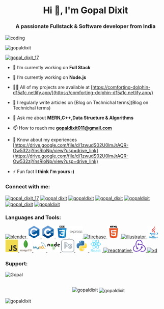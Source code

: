 
<h1 align="center">Hi 👋, I'm Gopal Dixit</h1>
<h3 align="center">A passionate Fullstack & Software developer from India</h3>
<img align="center" width="1000px" src="https://media.tenor.com/qJ5evVs-_uUAAAAC/coding.gif" alt="coding">

<p align="left"> <img src="https://komarev.com/ghpvc/?username=gopaldixit&label=Profile%20views&color=0e75b6&style=flat" alt="gopaldixit" /> </p>

<p align="left"> <a href="https://twitter.com/gopal_dixit_17" target="blank"><img src="https://img.shields.io/twitter/follow/gopal_dixit_17?logo=twitter&style=for-the-badge" alt="gopal_dixit_17" /></a> </p>

- 🔭 I’m currently working on **Full Stack**

- 🌱 I’m currently working on **Node.js**

- 👨‍💻 All of my projects are available at [https://comforting-dolphin-d15a1c.netlify.app/](https://comforting-dolphin-d15a1c.netlify.app/)

- 📝 I regularly write articles on [Blog on Technichal terms](Blog on Technichal terms)

- 💬 Ask me about **MERN,C++,Data Structure & Algorithms**

- 📫 How to reach me **gopaldixit011@gmail.com**

- 📄 Know about my experiences [https://drive.google.com/file/d/1zwudS02U0lmJrAQR-Ow532zjYnsRloNp/view?usp=drive_link](https://drive.google.com/file/d/1zwudS02U0lmJrAQR-Ow532zjYnsRloNp/view?usp=drive_link)

- ⚡ Fun fact **I think I'm yours :)**

<h3 align="left">Connect with me:</h3>
<p align="left">
<a href="https://twitter.com/gopal_dixit_17" target="blank"><img align="center" src="https://raw.githubusercontent.com/rahuldkjain/github-profile-readme-generator/master/src/images/icons/Social/twitter.svg" alt="gopal_dixit_17" height="30" width="40" /></a>
<a href="https://linkedin.com/in/gopal dixit" target="blank"><img align="center" src="https://raw.githubusercontent.com/rahuldkjain/github-profile-readme-generator/master/src/images/icons/Social/linked-in-alt.svg" alt="gopal dixit" height="30" width="40" /></a>
<a href="https://instagram.com/gopaldixit" target="blank"><img align="center" src="https://raw.githubusercontent.com/rahuldkjain/github-profile-readme-generator/master/src/images/icons/Social/instagram.svg" alt="gopaldixit" height="30" width="40" /></a>
<a href="https://www.codechef.com/users/gopal_dixit" target="blank"><img align="center" src="https://cdn.jsdelivr.net/npm/simple-icons@3.1.0/icons/codechef.svg" alt="gopal_dixit" height="30" width="40" /></a>
<a href="https://www.leetcode.com/gopaldixit" target="blank"><img align="center" src="https://raw.githubusercontent.com/rahuldkjain/github-profile-readme-generator/master/src/images/icons/Social/leet-code.svg" alt="gopaldixit" height="30" width="40" /></a>
<a href="https://www.hackerearth.com/gopal_dixit" target="blank"><img align="center" src="https://raw.githubusercontent.com/rahuldkjain/github-profile-readme-generator/master/src/images/icons/Social/hackerearth.svg" alt="gopal_dixit" height="30" width="40" /></a>
<a href="https://auth.geeksforgeeks.org/user/gopaldixit" target="blank"><img align="center" src="https://raw.githubusercontent.com/rahuldkjain/github-profile-readme-generator/master/src/images/icons/Social/geeks-for-geeks.svg" alt="gopaldixit" height="30" width="40" /></a>
</p>

<h3 align="left">Languages and Tools:</h3>
<p align="left"> <a href="https://www.blender.org/" target="_blank" rel="noreferrer"> <img src="https://download.blender.org/branding/community/blender_community_badge_white.svg" alt="blender" width="40" height="40"/> </a> <a href="https://www.cprogramming.com/" target="_blank" rel="noreferrer"> <img src="https://raw.githubusercontent.com/devicons/devicon/master/icons/c/c-original.svg" alt="c" width="40" height="40"/> </a> <a href="https://www.w3schools.com/cpp/" target="_blank" rel="noreferrer"> <img src="https://raw.githubusercontent.com/devicons/devicon/master/icons/cplusplus/cplusplus-original.svg" alt="cplusplus" width="40" height="40"/> </a> <a href="https://www.w3schools.com/css/" target="_blank" rel="noreferrer"> <img src="https://raw.githubusercontent.com/devicons/devicon/master/icons/css3/css3-original-wordmark.svg" alt="css3" width="40" height="40"/> </a> <a href="https://expressjs.com" target="_blank" rel="noreferrer"> <img src="https://raw.githubusercontent.com/devicons/devicon/master/icons/express/express-original-wordmark.svg" alt="express" width="40" height="40"/> </a> <a href="https://firebase.google.com/" target="_blank" rel="noreferrer"> <img src="https://www.vectorlogo.zone/logos/firebase/firebase-icon.svg" alt="firebase" width="40" height="40"/> </a> <a href="https://www.w3.org/html/" target="_blank" rel="noreferrer"> <img src="https://raw.githubusercontent.com/devicons/devicon/master/icons/html5/html5-original-wordmark.svg" alt="html5" width="40" height="40"/> </a> <a href="https://www.adobe.com/in/products/illustrator.html" target="_blank" rel="noreferrer"> <img src="https://www.vectorlogo.zone/logos/adobe_illustrator/adobe_illustrator-icon.svg" alt="illustrator" width="40" height="40"/> </a> <a href="https://www.java.com" target="_blank" rel="noreferrer"> <img src="https://raw.githubusercontent.com/devicons/devicon/master/icons/java/java-original.svg" alt="java" width="40" height="40"/> </a> <a href="https://developer.mozilla.org/en-US/docs/Web/JavaScript" target="_blank" rel="noreferrer"> <img src="https://raw.githubusercontent.com/devicons/devicon/master/icons/javascript/javascript-original.svg" alt="javascript" width="40" height="40"/> </a> <a href="https://www.mongodb.com/" target="_blank" rel="noreferrer"> <img src="https://raw.githubusercontent.com/devicons/devicon/master/icons/mongodb/mongodb-original-wordmark.svg" alt="mongodb" width="40" height="40"/> </a> <a href="https://www.mysql.com/" target="_blank" rel="noreferrer"> <img src="https://raw.githubusercontent.com/devicons/devicon/master/icons/mysql/mysql-original-wordmark.svg" alt="mysql" width="40" height="40"/> </a> <a href="https://nodejs.org" target="_blank" rel="noreferrer"> <img src="https://raw.githubusercontent.com/devicons/devicon/master/icons/nodejs/nodejs-original-wordmark.svg" alt="nodejs" width="40" height="40"/> </a> <a href="https://www.photoshop.com/en" target="_blank" rel="noreferrer"> <img src="https://raw.githubusercontent.com/devicons/devicon/master/icons/photoshop/photoshop-line.svg" alt="photoshop" width="40" height="40"/> </a> <a href="https://www.python.org" target="_blank" rel="noreferrer"> <img src="https://raw.githubusercontent.com/devicons/devicon/master/icons/python/python-original.svg" alt="python" width="40" height="40"/> </a> <a href="https://reactjs.org/" target="_blank" rel="noreferrer"> <img src="https://raw.githubusercontent.com/devicons/devicon/master/icons/react/react-original-wordmark.svg" alt="react" width="40" height="40"/> </a> <a href="https://reactnative.dev/" target="_blank" rel="noreferrer"> <img src="https://reactnative.dev/img/header_logo.svg" alt="reactnative" width="40" height="40"/> </a> <a href="https://redux.js.org" target="_blank" rel="noreferrer"> <img src="https://raw.githubusercontent.com/devicons/devicon/master/icons/redux/redux-original.svg" alt="redux" width="40" height="40"/> </a> <a href="https://www.adobe.com/products/xd.html" target="_blank" rel="noreferrer"> <img src="https://cdn.worldvectorlogo.com/logos/adobe-xd.svg" alt="xd" width="40" height="40"/> </a> </p>

<h3 align="left">Support:</h3>
<p><a href="https://www.buymeacoffee.com/Gopal"> <img align="left" src="https://cdn.buymeacoffee.com/buttons/v2/default-yellow.png" height="50" width="210" alt="Gopal" /></a></p><br><br>

<p><img align="left" src="https://github-readme-stats.vercel.app/api/top-langs?username=gopaldixit&show_icons=true&locale=en&layout=compact" alt="gopaldixit" /></p>

<p>&nbsp;<img align="center" src="https://github-readme-stats.vercel.app/api?username=gopaldixit&show_icons=true&locale=en" alt="gopaldixit" /></p>

<p><img align="center" src="https://github-readme-streak-stats.herokuapp.com/?user=gopaldixit&" alt="gopaldixit" /></p>

